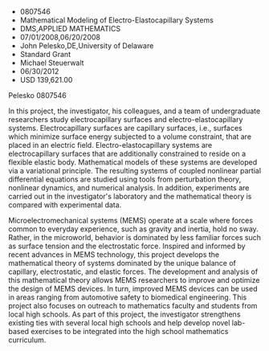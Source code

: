 
* 0807546
* Mathematical Modeling of Electro-Elastocapillary Systems
* DMS,APPLIED MATHEMATICS
* 07/01/2008,06/20/2008
* John Pelesko,DE,University of Delaware
* Standard Grant
* Michael Steuerwalt
* 06/30/2012
* USD 139,621.00

Pelesko 0807546

In this project, the investigator, his colleagues, and a team of undergraduate
researchers study electrocapillary surfaces and electro-elastocapillary systems.
Electrocapillary surfaces are capillary surfaces, i.e., surfaces which minimize
surface energy subjected to a volume constraint, that are placed in an electric
field. Electro-elastocapillary systems are electrocapillary surfaces that are
additionally constrained to reside on a flexible elastic body. Mathematical
models of these systems are developed via a variational principle. The resulting
systems of coupled nonlinear partial differential equations are studied using
tools from perturbation theory, nonlinear dynamics, and numerical analysis. In
addition, experiments are carried out in the investigator's laboratory and the
mathematical theory is compared with experimental data.

Microelectromechanical systems (MEMS) operate at a scale where forces common to
everyday experience, such as gravity and inertia, hold no sway. Rather, in the
microworld, behavior is dominated by less familiar forces such as surface
tension and the electrostatic force. Inspired and informed by recent advances in
MEMS technology, this project develops the mathematical theory of systems
dominated by the unique balance of capillary, electrostatic, and elastic forces.
The development and analysis of this mathematical theory allows MEMS researchers
to improve and optimize the design of MEMS devices. In turn, improved MEMS
devices can be used in areas ranging from automotive safety to biomedical
engineering. This project also focuses on outreach to mathematics faculty and
students from local high schools. As part of this project, the investigator
strengthens existing ties with several local high schools and help develop novel
lab-based exercises to be integrated into the high school mathematics
curriculum.
